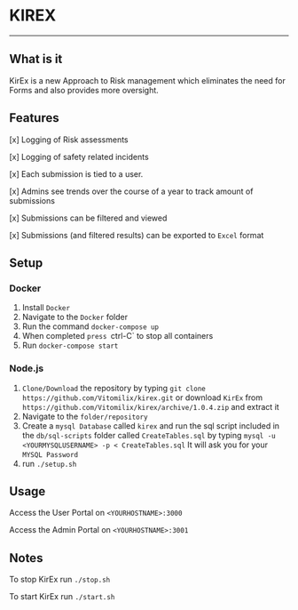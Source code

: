 # KIREX 
---
## What is it

KirEx is a new Approach to Risk management which eliminates the need for Forms and also provides more oversight.

## Features

[x] Logging of Risk assessments

[x] Logging of safety related incidents

[x] Each submission is tied to a user.

[x] Admins see trends over the course of a year to track amount of submissions

[x] Submissions can be filtered and viewed

[x] Submissions (and filtered results) can be exported to `Excel` format

## Setup 
### Docker
1. Install `Docker`
2. Navigate to the `Docker` folder 
3. Run the command `docker-compose up` 
4. When completed `press `ctrl-C` to stop all containers
5. Run `docker-compose start`
### Node.js
1. `Clone/Download` the repository by typing `git clone https://github.com/Vitomilix/kirex.git` or download `KirEx` from `https://github.com/Vitomilix/kirex/archive/1.0.4.zip` and extract it
2. Navigate to the `folder/repository`
3. Create a `mysql Database` called `kirex` and run the sql script included in the `db/sql-scripts` folder called `CreateTables.sql` by typing `mysql -u <YOURMYSQLUSERNAME> -p < CreateTables.sql`
It will ask you for your `MYSQL Password` 
4. run `./setup.sh`


## Usage  

Access the User Portal on `<YOURHOSTNAME>:3000`

Access the Admin Portal on `<YOURHOSTNAME>:3001`

## Notes
To stop KirEx run `./stop.sh`

To start KirEx run `./start.sh`